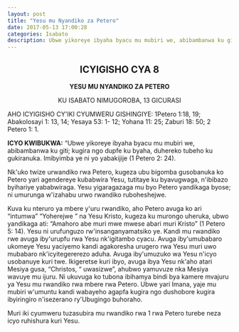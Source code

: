```yaml
---
layout: post
title: "Yesu mu Nyandiko za Petero"
date: 2017-05-13 17:00:28
categories: Isabato
description: Ubwe yikoreye ibyaha byacu mu mubiri we, abibambanwa ku giti;   kugira ngo dupfe ku byaha,   duhereko tubeho ku gukiranuka.  Imibyimba ye ni yo yabakijije
---
```


<h2 align="center">ICYIGISHO CYA 8</h2>

<p align="center"><b>YESU MU NYANDIKO ZA PETERO</b></p>

<p align="center">KU ISABATO NIMUGOROBA, 13 GICURASI</p>

AHO ICYIGISHO CY'IKI CYUMWERU GISHINGIYE: 1Petero 1:18, 19; Abakolosayi 1: 13, 14; Yesaya 53: 1- 12; Yohana 11: 25; Zaburi 18: 50; 2 Petero 1: 1.

<p class="icyokwibukwa"><b>ICYO KWIBUKWA:</b> “Ubwe yikoreye ibyaha byacu mu mubiri we, abibambanwa ku giti;   kugira ngo dupfe ku byaha,   duhereko tubeho ku gukiranuka.  Imibyimba ye ni yo yabakijije (1 Petero 2: 24).</p>
  
Nk'uko twize urwandiko rwa Petero, kugeza ubu bigomba gusobanuka ko Petero yari agendereye kubabwira Yesu, tutitaye ku byavugwaga, n'ibibazo byihariye yababwiraga.  Yesu yigaragazaga mu byo Petero yandikaga byose; ni umurunga w'izahabu urwo rwandiko ruboheshejwe.

Kuva ku nteruro ya mbere y'uru rwandiko, aho Petero avuga ko ari   “intumwa” “Yoherejwe ”  na  Yesu Kristo, kugeza ku murongo uheruka,  ubwo yandikaga ati: “Amahoro abe muri mwe mwese abari muri Kristo” (1 Petero 5: 14). Yesu ni urufunguzo rw'insanganyamatsiko ye. Kandi mu rwandiko rwe avuga iby'urupfu rwa Yesu nk'igitambo cyacu.  Avuga iby'umubabaro ukomeye Yesu yaciyemo kandi agakoresha  urugero rwa Yesu muri uwo mubabaro nk'icyitegererezo aduha.  Avuga iby'umuzuko wa Yesu n'icyo usobanuye kuri twe.  Ikigeretse kuri ibyo, avuga ibya Yesu nk'aho atari Mesiya gusa, “Christos, “ uwasizwe”,   ahubwo yamuvuze  nka Mesiya  wavuye mu ijuru.  Ni ukuvuga ko tubona ibihamya bindi bya kamere mvajuru ya Yesu mu rwandiko rwa mbere rwa Petero.  Ubwe yari Imana, yaje mu mubiri w'umuntu kandi wabayeho agapfa kugira ngo dushobore kugira ibyiringiro n'isezerano ry'Ubugingo buhoraho. 

Muri iki cyumweru tuzasubira mu rwandiko rwa 1 rwa Petero turebe neza icyo ruhishura kuri Yesu. 
